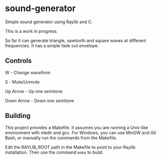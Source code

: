 # sound-generator
Simple sound generator using Raylib and C.

This is a work in progress. 

So far it can generate triangle, sawtooth and square waves at different frequencies. It has a simple fade out envelope.

## Controls

W - Change waveform

S - Mute/Unmute

Up Arrow - Up one semitone

Down Arrow - Down one semitone

## Building

This project provides a Makefile. It assumes you are running a Unix-like environment with mkdir and gcc. For Windows, you can use MinGW and Git Bash, or manually run the commands from the Makefile.

Edit the RAYLIB_ROOT path in the Makefile to point to your Raylib installation. Then use the command ```make``` to build.
